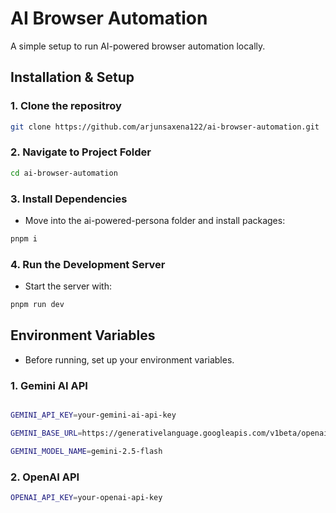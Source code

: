 # AI Browser Automation

A simple setup to run AI-powered browser automation locally.

## Installation & Setup

### 1. Clone the repositroy

```bash
git clone https://github.com/arjunsaxena122/ai-browser-automation.git
```

### 2. Navigate to Project Folder

```bash
cd ai-browser-automation
```

### 3. Install Dependencies

- Move into the ai-powered-persona folder and install packages:

```bash
pnpm i
```

### 4. Run the Development Server

- Start the server with:

```bash
pnpm run dev
```

## Environment Variables

- Before running, set up your environment variables.

### 1. Gemini AI API

```bash

GEMINI_API_KEY=your-gemini-ai-api-key

GEMINI_BASE_URL=https://generativelanguage.googleapis.com/v1beta/openai

GEMINI_MODEL_NAME=gemini-2.5-flash

```

### 2. OpenAI API

```bash
OPENAI_API_KEY=your-openai-api-key
```
